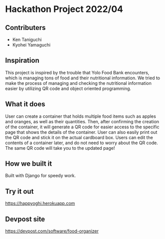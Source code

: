 # Hackathon Project 2022/04

## Contributers
- Ken Taniguchi
- Kyohei Yamaguchi

## Inspiration
This project is inspired by the trouble that Yolo Food Bank encounters, which is managing tons of food and their nutritional information. We tried to make the process of managing and checking the nutritional information easier by utilizing QR code and object oriented programming.

## What it does
User can create a container that holds multiple food items such as apples and oranges, as well as their quantities. Then, after confirming the creation of the container, it will generate a QR code for easier access to the specific page that shows the details of the container. User can also easily print out the QR code and stick it on the actual cardboard box. Users can edit the contents of a container later, and do not need to worry about the QR code. The same QR code will take you to the updated page!

## How we built it
Built with Django for speedy work.

## Try it out
https://happyoghi.herokuapp.com

## Devpost site
https://devpost.com/software/food-organizer
